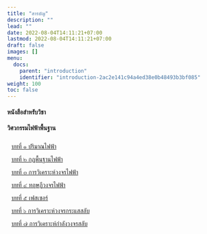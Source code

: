 ```yaml
---
title: "สารบัญ"
description: ""
lead: ""
date: 2022-08-04T14:11:21+07:00
lastmod: 2022-08-04T14:11:21+07:00
draft: false
images: []
menu:
  docs:
    parent: "introduction"
    identifier: "introduction-2ac2e141c94a4ed38e0b48493b3bf085"
weight: 100
toc: false
---
```



<style>
.nb{
  list-style-type: none;
  margin: 0;
  padding: 0;
}
.nobullet {
    height: 30px;
    line-height: 30px;
    padding-left: 10px;
    text-align: left;
    overflow: string;
}
</style>


#### หนังสือสำหรับวิชา 
#### วิศวกรรมไฟฟ้าพื้นฐาน

<ul class="nb">
<li class="nobullet"><a href="/docs/chapter1/">บทที่ ๑ ปริมาณไฟฟ้า</a></li>
<li class="nobullet"><a href="/docs/chapter2/">บทที่ ๒ กฏพื้นฐานไฟฟ้า</a></li>
<li class="nobullet"><a href="/docs/chapter3/">บทที่ ๓ การวิเคราะห์วงจรไฟฟ้า</a></li>
<li class="nobullet"><a href="/docs/chapter4/">บทที่ ๔ ทฤษฏีวงจรไฟฟ้า</a></li>
<li class="nobullet"><a href="/docs/chapter5/">บทที่ ๕ เฟสเซอร์</a></li>
<li class="nobullet"><a href="/docs/chapter6/">บทที่ ๖ การวิเคราะห์วงจรกระแสสลับ</a></li>
<li class="nobullet"><a href="/docs/chapter7/">บทที่ ๗ การวิเคราะห์กำลังวงจรสลับ</a></li>
</ul>

